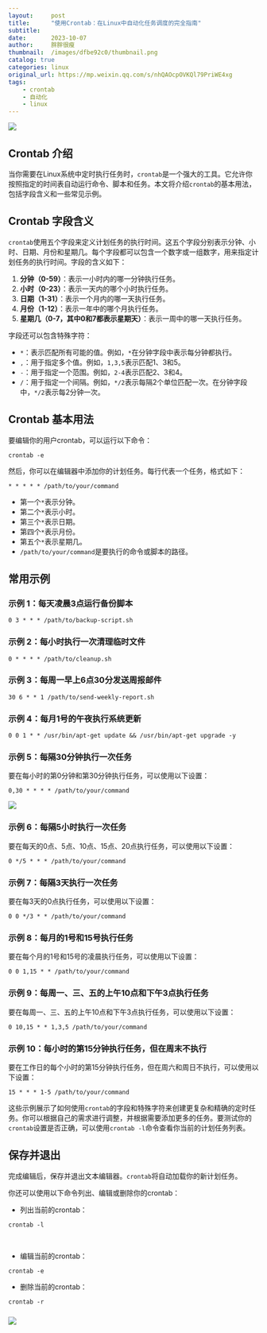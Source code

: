 ```yaml
---
layout:     post
title:      "使用Crontab：在Linux中自动化任务调度的完全指南"
subtitle:   
date:       2023-10-07
author:     胖胖很瘦
thumbnail:  /images/dfbe92c0/thumbnail.png
catalog: true
categories: linux
original_url: https://mp.weixin.qq.com/s/nhQAOcpOVKQl79PriWE4xg
tags:
    - crontab
    - 自动化
    - linux
---
```

![](/images/dfbe92c0/1.png)

## Crontab 介绍

当你需要在Linux系统中定时执行任务时，`crontab`是一个强大的工具。它允许你按照指定的时间表自动运行命令、脚本和任务。本文将介绍`crontab`的基本用法，包括字段含义和一些常见示例。

## Crontab 字段含义

`crontab`使用五个字段来定义计划任务的执行时间。这五个字段分别表示分钟、小时、日期、月份和星期几。每个字段都可以包含一个数字或一组数字，用来指定计划任务的执行时间。字段的含义如下：

1. **分钟（0-59）**：表示一小时内的哪一分钟执行任务。
2. **小时（0-23）**：表示一天内的哪个小时执行任务。
3. **日期（1-31）**：表示一个月内的哪一天执行任务。
4. **月份（1-12）**：表示一年中的哪个月执行任务。
5. **星期几（0-7，其中0和7都表示星期天）**：表示一周中的哪一天执行任务。

字段还可以包含特殊字符：

* `*`：表示匹配所有可能的值。例如，`*`在分钟字段中表示每分钟都执行。
* `,`：用于指定多个值。例如，`1,3,5`表示匹配1、3和5。
* `-`：用于指定一个范围。例如，`2-4`表示匹配2、3和4。
* `/`：用于指定一个间隔。例如，`*/2`表示每隔2个单位匹配一次。在分钟字段中，`*/2`表示每2分钟一次。

## Crontab 基本用法

要编辑你的用户crontab，可以运行以下命令：

```
crontab -e
```

然后，你可以在编辑器中添加你的计划任务。每行代表一个任务，格式如下：

```
* * * * * /path/to/your/command
```

* 第一个`*`表示分钟。
* 第二个`*`表示小时。
* 第三个`*`表示日期。
* 第四个`*`表示月份。
* 第五个`*`表示星期几。
* `/path/to/your/command`是要执行的命令或脚本的路径。

## 常用示例

### 示例 1：每天凌晨3点运行备份脚本

```
0 3 * * * /path/to/backup-script.sh
```

### 示例 2：每小时执行一次清理临时文件

```
0 * * * * /path/to/cleanup.sh
```

### 示例 3：每周一早上6点30分发送周报邮件

```
30 6 * * 1 /path/to/send-weekly-report.sh
```

### 示例 4：每月1号的午夜执行系统更新

```
0 0 1 * * /usr/bin/apt-get update && /usr/bin/apt-get upgrade -y
```

### 示例 5：每隔30分钟执行一次任务

要在每小时的第0分钟和第30分钟执行任务，可以使用以下设置：

```
0,30 * * * * /path/to/your/command
```

![](/images/dfbe92c0/2.png)

### 示例 6：每隔5小时执行一次任务

要在每天的0点、5点、10点、15点、20点执行任务，可以使用以下设置：

```
0 */5 * * * /path/to/your/command
```

### 示例 7：每隔3天执行一次任务

要在每3天的0点执行任务，可以使用以下设置：

```
0 0 */3 * * /path/to/your/command
```

### 示例 8：每月的1号和15号执行任务

要在每个月的1号和15号的凌晨执行任务，可以使用以下设置：

```
0 0 1,15 * * /path/to/your/command
```

### 示例 9：每周一、三、五的上午10点和下午3点执行任务

要在每周一、三、五的上午10点和下午3点执行任务，可以使用以下设置：

```
0 10,15 * * 1,3,5 /path/to/your/command
```

### 示例 10：每小时的第15分钟执行任务，但在周末不执行

要在工作日的每个小时的第15分钟执行任务，但在周六和周日不执行，可以使用以下设置：

```
15 * * * 1-5 /path/to/your/command
```

这些示例展示了如何使用`crontab`的字段和特殊字符来创建更复杂和精确的定时任务。你可以根据自己的需求进行调整，并根据需要添加更多的任务。要测试你的`crontab`设置是否正确，可以使用`crontab -l`命令查看你当前的计划任务列表。

## 保存并退出

完成编辑后，保存并退出文本编辑器。`crontab`将自动加载你的新计划任务。

你还可以使用以下命令列出、编辑或删除你的crontab：

* 列出当前的crontab：

```
crontab -l
```

‍

* 编辑当前的crontab：

```
crontab -e
```

* 删除当前的crontab：

```
crontab -r
```

### 

![](/images/dfbe92c0/3.png)
